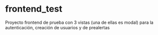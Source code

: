 # frontend_test
Proyecto frontend de prueba con 3 vistas (una de ellas es modal) para la autenticación, creación de usuarios y de prealertas
